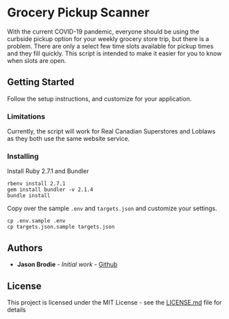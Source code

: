 # Grocery Pickup Scanner

With the current COVID-19 pandemic, everyone should be using the curbside pickup option for your weekly grocery store trip, but there is a problem.  There are only a select few time slots available for pickup times and they fill quickly.  This script is intended to make it easier for you to know when slots are open.

## Getting Started

Follow the setup instructions, and customize for your application.

### Limitations

Currently, the script will work for Real Canadian Superstores and Loblaws as they both use the same website service.

### Installing

Install Ruby 2.7.1 and Bundler

```
rbenv install 2.7.1
gem install bundler -v 2.1.4
bundle install
```

Copy over the sample `.env` and `targets.json` and customize your settings.
```
cp .env.sample .env
cp targets.json.sample targets.json
```

## Authors

* **Jason Brodie** - *Initial work* - [Github](https://github.com/jbrodie)

## License

This project is licensed under the MIT License - see the [LICENSE.md](LICENSE.md) file for details
